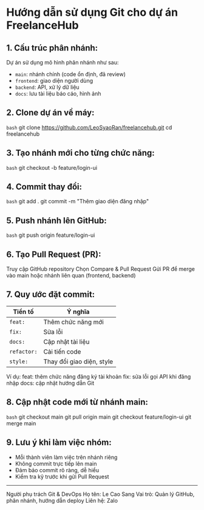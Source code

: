 # Hướng dẫn sử dụng Git cho dự án FreelanceHub

## 1. Cấu trúc phân nhánh:
Dự án sử dụng mô hình phân nhánh như sau:
- `main`: nhánh chính (code ổn định, đã review)
- `frontend`: giao diện người dùng
- `backend`: API, xử lý dữ liệu
- `docs`: lưu tài liệu báo cáo, hình ảnh

## 2. Clone dự án về máy:
`bash`
git clone https://github.com/LeoSyaoRan/freelancehub.git
cd freelancehub

## 3. Tạo nhánh mới cho từng chức năng:
`bash`
git checkout -b feature/login-ui

## 4. Commit thay đổi:
`bash`
git add .
git commit -m "Thêm giao diện đăng nhập"

## 5. Push nhánh lên GitHub:
`bash`
git push origin feature/login-ui

## 6. Tạo Pull Request (PR):
Truy cập GitHub repository
Chọn Compare & Pull Request
Gửi PR để merge vào main hoặc nhánh liên quan (frontend, backend)

## 7. Quy ước đặt commit:
| Tiền tố     | Ý nghĩa                   |
| ----------- | ------------------------- |
| `feat:`     | Thêm chức năng mới        |
| `fix:`      | Sửa lỗi                   |
| `docs:`     | Cập nhật tài liệu         |
| `refactor:` | Cải tiến code             |
| `style:`    | Thay đổi giao diện, style |

Ví dụ:
feat: thêm chức năng đăng ký tài khoản
fix: sửa lỗi gọi API khi đăng nhập
docs: cập nhật hướng dẫn Git

## 8. Cập nhật code mới từ nhánh main:
`bash`
git checkout main
git pull origin main
git checkout feature/login-ui
git merge main

## 9. Lưu ý khi làm việc nhóm:
- Mỗi thành viên làm việc trên nhánh riêng
- Không commit trực tiếp lên main
- Đảm bảo commit rõ ràng, dễ hiểu
- Kiểm tra kỹ trước khi gửi Pull Request

-----------------------------------------------------------------------------------------
Người phụ trách Git & DevOps
Họ tên: Le Cao Sang
Vai trò: Quản lý GitHub, phân nhánh, hướng dẫn deploy
Liên hệ: Zalo
